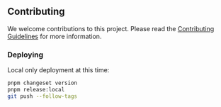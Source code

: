 ## Contributing

We welcome contributions to this project. Please read the [Contributing Guidelines](CONTRIBUTING.md) for more information.

### Deploying

Local only deployment at this time:

```sh
pnpm changeset version
pnpm release:local
git push --follow-tags
```
